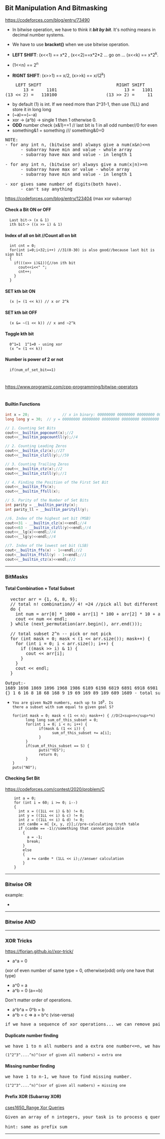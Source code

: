 ## Bit Manipulation And Bitmasking

https://codeforces.com/blog/entry/73490

- In bitwise operation, we have to think it **_bit by bit_**. It's nothing means in decimal number systems.

- We have to use **bracket()** when we use bitwise operation.
- **LEFT SHIFT**: (x<<1) == x\*2 , (x<<2)==x\*2\*2 ... go on ... (x<<k) == x\*2<sup>k</sup>.
- (1<<n) == 2<sup>n</sup>
- **RIGNT SHIFT**: (x>>1) == x/2, (x>>k) == x/(2<sup>k</sup>)

<pre>
    LEFT SHIFT                             RIGHT SHIFT
       13 =     1101                          13 =   1101
(13 << 2) =   110100                   (13 >> 2) =     11  
</pre>

- by default (1) is int. If we need more than 2^31-1, then use (1LL) and store it in long long
- (~a)==(~-a)
- xor -> (a^b) -> single 1 then 1 otherwise 0.
- **ODD** number check (x&1)==1 // last bit is 1 in all odd number//0 for even
- something&1 = something /// something&0=0

<pre>
NOTE: 
- for any int n, (bitwise and) always give a num(x&n)<=n
      - subarray have min and value - whole array
      - subarray have max and value - in length 1

- for any int n, (bitwise or) always give a num(x|n)>=n
      - subarray have max or value - whole array
      - subarray have min and value - in length 1

- xor gives same number of digits(both have).
      - can't say anything 
</pre>

https://codeforces.com/blog/entry/123404 (max xor subarray)

#### Check a Bit ON or OFF

      Last bit-> (x & 1)
      ith bit-> ((x >> i) & 1)

#### Index of all on bit //Count all on bit

      int cnt = 0;
      for(int i=0;i<32;i++) //31(0-30) is also good//because last bit is sign bit
      {
        if(((x>> i)&1)){//on ith bit
          cout<<i<<" ";
          cnt++;
        }
      }

#### SET kth bit ON

      (x |= (1 << k)) // x or 2^k

#### SET kth bit OFF

      (x &= ~(1 << k)) // x and ~2^k

#### Toggle kth bit

      0^1=1  1^1=0 - using xor
      (x ^= (1 << k))

#### Number is power of 2 or not

      if(num_of_set_bit==1)

#

https://www.programiz.com/cpp-programming/bitwise-operators

#

#### Builtin Functions

```cpp
int x = 20;               // x in binary: 00000000 00000000 00000000 00010100
long long y = 30;  // y = 00000000 00000000 00000000 00000000 00000000 00000000 00000000 00011110

// 1. Counting Set Bits
cout<<__builtin_popcount(x);//2
cout<<__builtin_popcountll(y);//4

// 2. Counting Leading Zeros
cout<<__builtin_clz(x);//27
cout<<__builtin_clzll(y);//59

// 3. Counting Trailing Zeros
cout<<__builtin_ctz(x);//2
cout<<__builtin_ctzll(y);//1

// 4. Finding the Position of the First Set Bit
cout<<__builtin_ffs(x);
cout<<__builtin_ffsll(x);

// 5. Parity of the Number of Set Bits
int parity = __builtin_parity(x);
int parity_ll = __builtin_parityll(y);

//6. Index of the highest set bit (MSB)
cout<<31 - __builtin_clz(x)<<endl;//4
cout<<63 - __builtin_clzll(y)<<endl;//4
cout<<__lg(x)<<endl;//4
cout<<__lg(y)<<endl;//4

//7. Index of the lowest set bit (LSB)
cout<__builtin_ffs(x) - 1<<endl;//2
cout<__builtin_ffsll(y) - 1<<endl;//1
cout<<__builtin_ctz(x)<<endl;//2
```

---

### BitMasks

#### Total Combination + Total Subset

<pre>
  vector<int> arr = {1, 6, 8, 9};
  // total n! combination// 4! =24 //pick all but different time
  do {
    int num = arr[0] * 1000 + arr[1] * 100 + arr[2] * 10 + arr[3];
    cout << num << endl;
  } while (next_permutation(arr.begin(), arr.end()));

  // total subset 2^n -- pick or not pick
  for (int mask = 0; mask < (1 << arr.size()); mask++) {
    for (int i = 0; i < arr.size(); i++) {
      if ((mask >> i) & 1) {
        cout << arr[i];
      }
    }
    cout << endl;
  }

Output:-
1689 1698 1869 1896 1968 1986 6189 6198 6819 6891 6918 6981 8169 8196 8619 8691 8916 8961 9168 9186 9618 9681 9816 9861 - total combination
{} 1 6 16 8 18 68 168 9 19 69 169 89 189 689 1689 - total subset
</pre>

- <code>You are given N≤20 numbers, each up to 10<sup>9</sup>. Is there a subset with sum equal to given goal S?</code>

      for(int mask = 0; mask < (1 << n); mask++) { //O(2<sup>n</sup>*n)
            long long sum_of_this_subset = 0;
            for(int i = 0; i < n; i++) {
                  if(mask & (1 << i)) {
                        sum_of_this_subset += a[i];
                  }
            }
            if(sum_of_this_subset == S) {
                  puts("YES");
                  return 0;
            }
      }
      puts("NO");

#### Checking Set Bit

https://codeforces.com/contest/2020/problem/C

        int a = 0;
        for (int i = 60; i >= 0; i--)
        {
          int x = ((1LL << i) & b) != 0;
          int y = ((1LL << i) & c) != 0;
          int z = ((1LL << i) & d) != 0;
          int canBe = m[ {x, y, z}];//pre-calculating truth table
          if (canBe == -1)//something that cannot possible
            {
              a = -1;
              break;
            }
            else
            {
              a += canBe * (1LL << i);//answer calculation
            }
        }

---

### Bitwise OR

example:

- []()

---

### Bitwise AND

---

### XOR Tricks

https://florian.github.io//xor-trick/

- a^a = 0

(xor of even number of same type = 0, otherwise(odd) only one have that type)

- a^0 = a
- a^b = 0 (a==b)

Don't matter order of operations.

- a^b^a = 0^b = b
- a^b = c => a = b^c (vise-versa)

<pre>
if we have a sequence of xor operations... we can remove pair of douplicate value.
</pre>

#### Duplicate number finding

<pre>
we have 1 to n all numbers and a extra one number<=n, we have to find that extra number.
</pre>

```
(1^2^3^....^n)^(xor of given all numbers) = extra one
```

#### Missing number finding

<pre>
we have 1 to n-1, we have to find missing number.
</pre>

```
(1^2^3^....^n)^(xor of given all numbers) = missing one
```

#### Prefix XOR (Subarray XOR)

[cses1650_Range Xor Queries](./3_xor_tricks/cses1650_Range%20Xor%20Queries.cpp)

<pre>
Given an array of n integers, your task is to process q queries of the form: what is the xor sum of values in range [a,b]?

hint: same as prefix sum
</pre>

---
